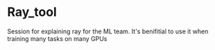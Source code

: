 # Ray_tool
Session for explaining ray for the ML team. It's benifitial to use it when training many tasks on many GPUs

